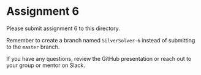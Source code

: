 # Assignment 6

Please submit assignment 6 to this directory.

Remember to create a branch named `SilverSolver-6` 
instead of submitting to the `master` branch.

If you have any questions, review the GitHub presentation or reach
out to your group or mentor on Slack.
